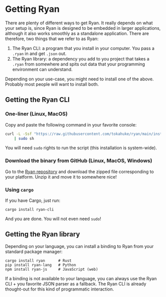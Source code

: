 # Getting Ryan

There are plenty of different ways to get Ryan. It really depends on what your setup is, since Ryan is designed to be embedded in larger applications, although it also works smoothly as a standalone application. There are therefore, two things that we refer to as Ryan:

1. The Ryan CLI: a program that you install in your computer. You pass a `.ryan` in and get `.json` out. 
2. The Ryan library: a dependency you add to you project that takes a `.ryan` from somewhere and spits out data that your programming environment can understand.

Depending on your use-case, you might need to install one of the above. Probably most people will want to install both.

## Getting the Ryan CLI

### One-liner (Linux, MacOS)

Copy and paste the following command in your favorite console:
```sh
curl -L -Ssf "https://raw.githubusercontent.com/tokahuke/ryan/main/install/$(uname).sh" \
    | sudo sh
```
You will need `sudo` rights to run the script (this installation is system-wide).

### Download the binary from GitHub (Linux, MacOS, Windows)

Go to the [Ryan repository](https://github.com/tokahuke/ryan/releases/latest) and download the zipped file corresponding to your platform. Unzip it and move it to somewhere nice!

### Using `cargo`

If you have Cargo, just run:
```
cargo install ryan-cli
```
And you are done. You will not even need `sudo`!

## Getting the Ryan library

Depending on your language, you can install a binding to Ryan from your standard package manager:
```
cargo install ryan      # Rust
pip install ryan-lang   # Python
npm install ryan-js     # JavaScript (web)
````
If a binding is not available to your language, you can always use the Ryan CLI + you favorite JSON parser as a fallback. The Ryan CLI is already thought-out for this kind of programmatic interaction.
